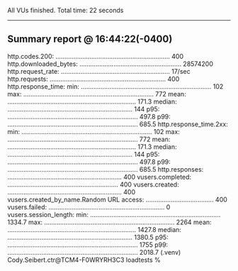 All VUs finished. Total time: 22 seconds

--------------------------------
Summary report @ 16:44:22(-0400)
--------------------------------

http.codes.200: ................................................................ 400
http.downloaded_bytes: ......................................................... 28574200
http.request_rate: ............................................................. 17/sec
http.requests: ................................................................. 400
http.response_time:
  min: ......................................................................... 102
  max: ......................................................................... 772
  mean: ........................................................................ 171.3
  median: ...................................................................... 144
  p95: ......................................................................... 497.8
  p99: ......................................................................... 685.5
http.response_time.2xx:
  min: ......................................................................... 102
  max: ......................................................................... 772
  mean: ........................................................................ 171.3
  median: ...................................................................... 144
  p95: ......................................................................... 497.8
  p99: ......................................................................... 685.5
http.responses: ................................................................ 400
vusers.completed: .............................................................. 400
vusers.created: ................................................................ 400
vusers.created_by_name.Random URL access: ...................................... 400
vusers.failed: ................................................................. 0
vusers.session_length:
  min: ......................................................................... 1334.7
  max: ......................................................................... 2264
  mean: ........................................................................ 1427.8
  median: ...................................................................... 1380.5
  p95: ......................................................................... 1755
  p99: ......................................................................... 2018.7
(.venv) Cody.Seibert.ctr@TCM4-F0WRYRH3C3 loadtests %
